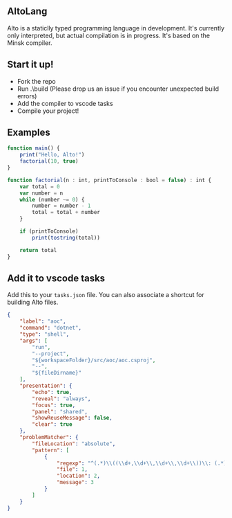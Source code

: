 ## AltoLang
Alto is a staticlly typed programming language in development.
It's currently only interpreted, but actual compilation is in progress.
It's based on the Minsk compiler.

## Start it up!
 - Fork the repo
 - Run .\build (Please drop us an issue if you encounter unexpected build errors)
 - Add the compiler to vscode tasks
 - Compile your project!

## Examples
```ts
function main() {
    print("Hello, Alto!")
    factorial(10, true)
}

function factorial(n : int, printToConsole : bool = false) : int {
    var total = 0
    var number = n
    while (number ~= 0) {
        number = number - 1
        total = total + number
    }

    if (printToConsole)
        print(tostring(total))

    return total
}
```

## Add it to vscode tasks
Add this to your `tasks.json` file. You can also associate a shortcut for building Alto files.
```json
{
    "label": "aoc",
    "command": "dotnet",
    "type": "shell",
    "args": [
        "run",
        "--project",
        "${workspaceFolder}/src/aoc/aoc.csproj",
        "--",
        "${fileDirname}"
    ],
    "presentation": {
        "echo": true,
        "reveal": "always",
        "focus": true,
        "panel": "shared",
        "showReuseMessage": false,
        "clear": true
    },
    "problemMatcher": {
        "fileLocation": "absolute",
        "pattern": [
            {
                "regexp": "^(.*)\\((\\d+,\\d+\\,\\d+\\,\\d+\\))\\: (.*)$",
                "file": 1,
                "location": 2,
                "message": 3
            }
        ]
    }
}
```
